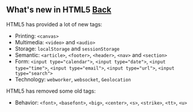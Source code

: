 ## What's new in HTML5 [Back](./qa.md)

HTML5 has provided a lot of new tags:

- Printing: `<canvas>`
- Multimedia: `<video>` and `<audio>`
- Storage: `localStorage` and `sessionStorage`
- Semantic: `<article>`, `<footer>`, `<header>`, `<nav>` and `<section>`
- Form: `<input type="calendar">`, `<input type="date">`, `<input type="time">`, `<input type="email">`, `<input type="url">`, `<input type="search">`
- Technology: `webworker`, `websocket`, `Geolocation`

HTML5 has removed some old tags:

- Behavior: `<font>`, `<basefont>`, `<big>`, `<center>`, `<s>`, `<strike>`, `<tt>`, `<u>`